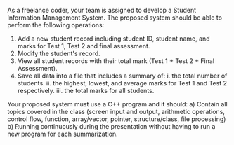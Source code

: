 As a freelance coder, your team is assigned to develop a Student Information Management 
System. The proposed system should be able to perform the following operations:

1. Add a new student record including student ID, student name, and marks for Test 1, 
Test 2 and final assessment.
2. Modify the student's record.
3. View all student records with their total mark (Test 1 + Test 2 + Final Assessment).
4. Save all data into a file that includes a summary of:
i. the total number of students.
ii. the highest, lowest, and average marks for Test 1 and Test 2 respectively.
iii. the total marks for all students.

Your proposed system must use a C++ program and it should:
a) Contain all topics covered in the class (screen input and output, arithmetic operations, 
control flow, function, array/vector, pointer, structure/class, file processing)
b) Running continuously during the presentation without having to run a new program 
for each summarization.
